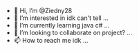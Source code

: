 - 👋 Hi, I’m @Ziedny28
- 👀 I’m interested in idk can't tell  ...
- 🌱 I’m currently learning java c# ...
- 💞️ I’m looking to collaborate on project? ...
- 📫 How to reach me idk ...

<!---
Ziedny28/Ziedny28 is a ✨ special ✨ repository because its `README.md` (this file) appears on your GitHub profile.
You can click the Preview link to take a look at your changes.
--->
